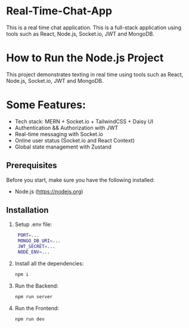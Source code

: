 # Real-Time-Chat-App

This is a real time chat application. This is a full-stack application using tools such as React, Node.js, Socket.io, JWT and MongoDB.

# How to Run the Node.js Project

This project demonstrates texting in real time using tools such as React, Node.js, Socket.io, JWT and MongoDB.

# Some Features:

- Tech stack: MERN + Socket.io + TailwindCSS + Daisy UI
- Authentication && Authorization with JWT
- Real-time messaging with Socket.io
- Online user status (Socket.io and React Context)
- Global state management with Zustand

## Prerequisites

Before you start, make sure you have the following installed:

- Node.js (https://nodejs.org)

## Installation

1. Setup .env file:

   ```bash
    PORT=...
    MONGO_DB_URI=...
    JWT_SECRET=...
    NODE_ENV=...

   ```

2. Install all the dependencies:

   ```bash
   npm i

   ```

3. Run the Backend:

   ```bash
   npm run server
   ```

4. Run the Frontend:
   ```bash
   npm run dev
   ```